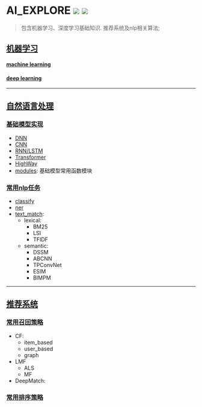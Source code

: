 AI_EXPLORE
![](https://readthedocs.org/projects/pygorithm/badge/?version=latest) ![](https://img.shields.io/badge/python%20-%202.7-brightgreen.svg)
========
> 包含机器学习、深度学习基础知识. 推荐系统及nlp相关算法;

## [机器学习](https://github.com/Fisher87/ai_explore/tree/master/ml_explore)

#### [machine learning](https://github.com/Fisher87/ai_explore/tree/master/ml_explore/machine_learning)

#### [deep learning](https://github.com/Fisher87/ai_explore/tree/master/ml_explore/deep_learning)

---

## [自然语言处理](https://github.com/Fisher87/ai_explore/tree/master/nlp_explore)
### [基础模型实现](https://github.com/Fisher87/ai_explore/tree/master/nlp_explore/basic_model)
+ [DNN](https://github.com/Fisher87/ai_explore/tree/master/nlp_explore/basic_model/dnn.py)
+ [CNN](https://github.com/Fisher87/ai_explore/tree/master/nlp_explore/basic_model/cnn.py)
+ [RNN/LSTM](https://github.com/Fisher87/ai_explore/tree/master/nlp_explore/basic_model/rnn.py)
+ [Transformer](https://github.com/Fisher87/ai_explore/tree/master/nlp_explore/basic_model/transformer.py)
+ [HighWay](https://github.com/Fisher87/ai_explore/tree/master/nlp_explore/basic_model/highway.py)
+ [modules](https://github.com/Fisher87/ai_explore/tree/master/nlp_explore/basic_model/modules.py): 基础模型常用函数模块

### [常用nlp任务](https://github.com/Fisher87/ai_explore/tree/master/nlp_explore/task)
+ [classify](https://github.com/Fisher87/ai_explore/tree/master/nlp_explore/task/classify)
+ [ner](http://github.com/Fisher87/ai_explore/tree/master/nlp_explore/task/ner)
+ [text_match](http://github.com/Fisher87/ai_explore/tree/master/nlp_explore/text_match):
  + lexical:
    + BM25
    + LSI
    + TFIDF
  + semantic:
    + DSSM
    + ABCNN
    + TPConvNet
    + ESIM
    + BIMPM

---

## [推荐系统](https://github.com/Fisher87/ai_explore/tree/master/recommend_explore)
### [常用召回策略](https://github.com/Fisher87/ai_explore/tree/master/recommend_explore/recall)
+ CF:
  + item_based
  + user_based
  + graph
+ LMF
  + ALS
  + MF
+ DeepMatch:

### [常用排序策略](https://github.com/Fisher87/ai_explore/tree/master/recommend_explore/rank)

